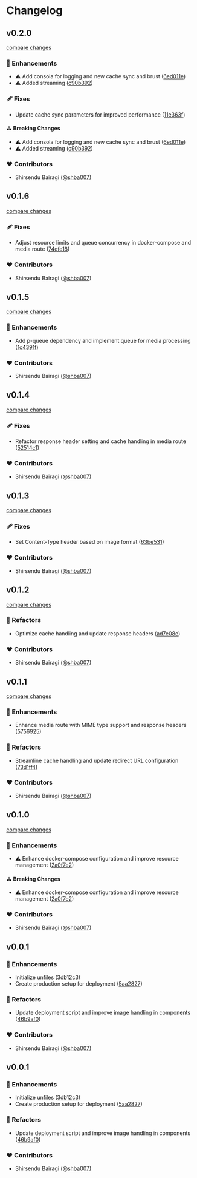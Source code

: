 # Changelog

## v0.2.0

[compare changes](https://github.com/algostract/unfiles/compare/v0.1.6...v0.2.0)

### 🚀 Enhancements

- ⚠️ Add consola for logging and new cache sync and brust ([6ed011e](https://github.com/algostract/unfiles/commit/6ed011e))
- ⚠️ Added streaming ([c90b392](https://github.com/algostract/unfiles/commit/c90b392))

### 🩹 Fixes

- Update cache sync parameters for improved performance ([11e363f](https://github.com/algostract/unfiles/commit/11e363f))

#### ⚠️ Breaking Changes

- ⚠️ Add consola for logging and new cache sync and brust ([6ed011e](https://github.com/algostract/unfiles/commit/6ed011e))
- ⚠️ Added streaming ([c90b392](https://github.com/algostract/unfiles/commit/c90b392))

### ❤️ Contributors

- Shirsendu Bairagi ([@shba007](https://github.com/shba007))

## v0.1.6

[compare changes](https://github.com/algostract/unfiles/compare/v0.1.5...v0.1.6)

### 🩹 Fixes

- Adjust resource limits and queue concurrency in docker-compose and media route ([74efe18](https://github.com/algostract/unfiles/commit/74efe18))

### ❤️ Contributors

- Shirsendu Bairagi ([@shba007](https://github.com/shba007))

## v0.1.5

[compare changes](https://github.com/algostract/unfiles/compare/v0.1.4...v0.1.5)

### 🚀 Enhancements

- Add p-queue dependency and implement queue for media processing ([1c4391f](https://github.com/algostract/unfiles/commit/1c4391f))

### ❤️ Contributors

- Shirsendu Bairagi ([@shba007](https://github.com/shba007))

## v0.1.4

[compare changes](https://github.com/algostract/unfiles/compare/v0.1.3...v0.1.4)

### 🩹 Fixes

- Refactor response header setting and cache handling in media route ([52514c1](https://github.com/algostract/unfiles/commit/52514c1))

### ❤️ Contributors

- Shirsendu Bairagi ([@shba007](https://github.com/shba007))

## v0.1.3

[compare changes](https://github.com/algostract/unfiles/compare/v0.1.2...v0.1.3)

### 🩹 Fixes

- Set Content-Type header based on image format ([63be531](https://github.com/algostract/unfiles/commit/63be531))

### ❤️ Contributors

- Shirsendu Bairagi ([@shba007](https://github.com/shba007))

## v0.1.2

[compare changes](https://github.com/algostract/unfiles/compare/v0.1.1...v0.1.2)

### 💅 Refactors

- Optimize cache handling and update response headers ([ad7e08e](https://github.com/algostract/unfiles/commit/ad7e08e))

### ❤️ Contributors

- Shirsendu Bairagi ([@shba007](https://github.com/shba007))

## v0.1.1

[compare changes](https://github.com/algostract/unfiles/compare/v0.1.0...v0.1.1)

### 🚀 Enhancements

- Enhance media route with MIME type support and response headers ([5756925](https://github.com/algostract/unfiles/commit/5756925))

### 💅 Refactors

- Streamline cache handling and update redirect URL configuration ([73d1ff4](https://github.com/algostract/unfiles/commit/73d1ff4))

### ❤️ Contributors

- Shirsendu Bairagi ([@shba007](https://github.com/shba007))

## v0.1.0

[compare changes](https://github.com/algostract/unfiles/compare/v0.0.1...v0.1.0)

### 🚀 Enhancements

- ⚠️ Enhance docker-compose configuration and improve resource management ([2a0f7e2](https://github.com/algostract/unfiles/commit/2a0f7e2))

#### ⚠️ Breaking Changes

- ⚠️ Enhance docker-compose configuration and improve resource management ([2a0f7e2](https://github.com/algostract/unfiles/commit/2a0f7e2))

### ❤️ Contributors

- Shirsendu Bairagi ([@shba007](https://github.com/shba007))

## v0.0.1

### 🚀 Enhancements

- Initialize unfiles ([3db12c3](https://github.com/algostract/unfiles/commit/3db12c3))
- Create production setup for deployment ([5aa2827](https://github.com/algostract/unfiles/commit/5aa2827))

### 💅 Refactors

- Update deployment script and improve image handling in components ([46b9af0](https://github.com/algostract/unfiles/commit/46b9af0))

### ❤️ Contributors

- Shirsendu Bairagi ([@shba007](https://github.com/shba007))

## v0.0.1

### 🚀 Enhancements

- Initialize unfiles ([3db12c3](https://github.com/algostract/unfiles/commit/3db12c3))
- Create production setup for deployment ([5aa2827](https://github.com/algostract/unfiles/commit/5aa2827))

### 💅 Refactors

- Update deployment script and improve image handling in components ([46b9af0](https://github.com/algostract/unfiles/commit/46b9af0))

### ❤️ Contributors

- Shirsendu Bairagi ([@shba007](https://github.com/shba007))
